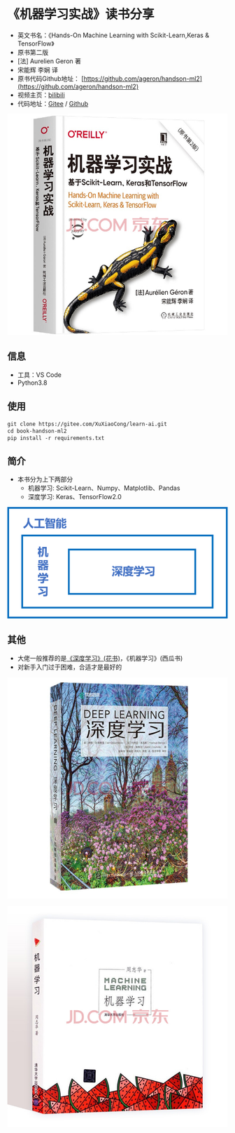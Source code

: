 # 《机器学习实战》读书分享

* 英文书名：《Hands-On Machine Learning with Scikit-Learn,Keras & TensorFlow》
* 原书第二版
* [法] Aurelien Geron 著
* 宋能辉 李娴 译
* 原书代码Github地址： [https://github.com/ageron/handson-ml2](https://github.com/ageron/handson-ml2)
* 视频主页：[bilibili](https://space.bilibili.com/101429586)
* 代码地址：[Gitee](https://gitee.com/XuXiaoCong/learn-ai.git) / [Github](https://github.com/xuxiaocong/learn-ai.git)

![《机器学习实战》](imgs/book-cover.jpg)

## 信息

* 工具：VS Code
* Python3.8

## 使用

```shell
git clone https://gitee.com/XuXiaoCong/learn-ai.git
cd book-handson-ml2
pip install -r requirements.txt
```

## 简介

* 本书分为上下两部分
    * 机器学习: Scikit-Learn、Numpy、Matplotlib、Pandas
    * 深度学习: Keras、TensorFlow2.0

![ai-ml-dl.png](imgs/ai-ml-dl.png)



## 其他

* 大佬一般推荐的是[《深度学习》(花书)](https://github.com/exacity/deeplearningbook-chinese)，《机器学习》(西瓜书)
* 对新手入门过于困难，合适才是最好的

![flower-book.jpg](imgs/flower-book.jpg)

![watermelon-book.jpg](imgs/watermelon-book.jpg)

